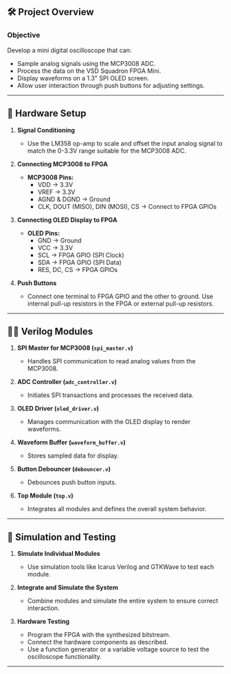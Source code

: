 ## 🛠️ Project Overview

### Objective
Develop a mini digital oscilloscope that can:
- Sample analog signals using the MCP3008 ADC.
- Process the data on the VSD Squadron FPGA Mini.
- Display waveforms on a 1.3" SPI OLED screen.
- Allow user interaction through push buttons for adjusting settings.

---

## 🔧 Hardware Setup

1. **Signal Conditioning**
   - Use the LM358 op-amp to scale and offset the input analog signal to match the 0-3.3V range suitable for the MCP3008 ADC.

2. **Connecting MCP3008 to FPGA**
   - **MCP3008 Pins:**
     - VDD → 3.3V
     - VREF → 3.3V
     - AGND & DGND → Ground
     - CLK, DOUT (MISO), DIN (MOSI), CS → Connect to FPGA GPIOs

3. **Connecting OLED Display to FPGA**
   - **OLED Pins:**
     - GND → Ground
     - VCC → 3.3V
     - SCL → FPGA GPIO (SPI Clock)
     - SDA → FPGA GPIO (SPI Data)
     - RES, DC, CS → FPGA GPIOs

4. **Push Buttons**
   - Connect one terminal to FPGA GPIO and the other to ground. Use internal pull-up resistors in the FPGA or external pull-up resistors.

---

## 🧑‍💻 Verilog Modules

1. **SPI Master for MCP3008 (`spi_master.v`)**
   - Handles SPI communication to read analog values from the MCP3008.

2. **ADC Controller (`adc_controller.v`)**
   - Initiates SPI transactions and processes the received data.

3. **OLED Driver (`oled_driver.v`)**
   - Manages communication with the OLED display to render waveforms.

4. **Waveform Buffer (`waveform_buffer.v`)**
   - Stores sampled data for display.

5. **Button Debouncer (`debouncer.v`)**
   - Debounces push button inputs.

6. **Top Module (`top.v`)**
   - Integrates all modules and defines the overall system behavior.

---

## 🧪 Simulation and Testing

1. **Simulate Individual Modules**
   - Use simulation tools like Icarus Verilog and GTKWave to test each module.

2. **Integrate and Simulate the System**
   - Combine modules and simulate the entire system to ensure correct interaction.

3. **Hardware Testing**
   - Program the FPGA with the synthesized bitstream.
   - Connect the hardware components as described.
   - Use a function generator or a variable voltage source to test the oscilloscope functionality.

---








</details>
